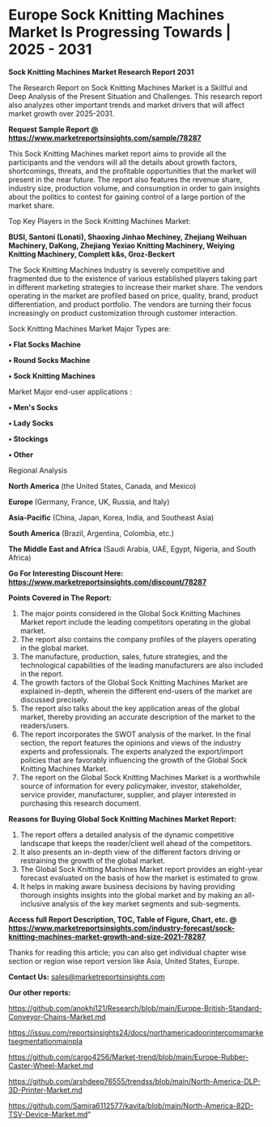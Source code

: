 # Europe Sock Knitting Machines Market Is Progressing Towards | 2025 - 2031

<strong>Sock Knitting Machines Market Research Report 2031</strong>

The Research Report on Sock Knitting Machines Market is a Skillful and Deep Analysis of the Present Situation and Challenges. This research report also analyzes other important trends and market drivers that will affect market growth over 2025-2031.

<strong>Request Sample Report @ <a href=https://www.marketreportsinsights.com/sample/78287>https://www.marketreportsinsights.com/sample/78287</a></strong>

This Sock Knitting Machines market report aims to provide all the participants and the vendors will all the details about growth factors, shortcomings, threats, and the profitable opportunities that the market will present in the near future. The report also features the revenue share, industry size, production volume, and consumption in order to gain insights about the politics to contest for gaining control of a large portion of the market share.

Top Key Players in the Sock Knitting Machines Market:

<strong>BUSI, Santoni (Lonati), Shaoxing Jinhao Mechiney, Zhejiang Weihuan Machinery, DaKong, Zhejiang Yexiao Knitting Machinery, Weiying Knitting Machinery, Complett k&s, Groz-Beckert</strong>

The Sock Knitting Machines Industry is severely competitive and fragmented due to the existence of various established players taking part in different marketing strategies to increase their market share. The vendors operating in the market are profiled based on price, quality, brand, product differentiation, and product portfolio. The vendors are turning their focus increasingly on product customization through customer interaction.

Sock Knitting Machines Market Major Types are:

<strong>• Flat Socks Machine

• Round Socks Machine

• Sock Knitting Machines</strong>

Market Major end-user applications :

<strong>• Men&#39;s Socks

• Lady Socks

• Stockings

• Other</strong>

Regional Analysis

</u><strong><b>North America</b></strong> (the United States, Canada, and Mexico)

<strong><b>Europe </b></strong>(Germany, France, UK, Russia, and Italy)

<strong><b>Asia-Pacific</b></strong> (China, Japan, Korea, India, and Southeast Asia)

<strong><b>South America</b></strong> (Brazil, Argentina, Colombia, etc.)

<strong><b>The Middle East and Africa</b></strong> (Saudi Arabia, UAE, Egypt, Nigeria, and South Africa)

<strong>Go For Interesting Discount Here: <a href=https://www.marketreportsinsights.com/discount/78287>https://www.marketreportsinsights.com/discount/78287</a></strong>

<strong>Points Covered in The Report:</strong>
<ol>
  <li>The major points considered in the Global Sock Knitting Machines Market report include the leading competitors operating in the global market.</li>
  <li>The report also contains the company profiles of the players operating in the global market.</li>
  <li>The manufacture, production, sales, future strategies, and the technological capabilities of the leading manufacturers are also included in the report.</li>
  <li>The growth factors of the Global Sock Knitting Machines Market are explained in-depth, wherein the different end-users of the market are discussed precisely.</li>
  <li>The report also talks about the key application areas of the global market, thereby providing an accurate description of the market to the readers/users.</li>
  <li>The report incorporates the SWOT analysis of the market. In the final section, the report features the opinions and views of the industry experts and professionals. The experts analyzed the export/import policies that are favorably influencing the growth of the Global Sock Knitting Machines Market.</li>
  <li>The report on the Global Sock Knitting Machines Market is a worthwhile source of information for every policymaker, investor, stakeholder, service provider, manufacturer, supplier, and player interested in purchasing this research document.</li>
</ol>
<strong>Reasons for Buying Global Sock Knitting Machines Market Report:</strong>

<ol>
  <li>The report offers a detailed analysis of the dynamic competitive landscape that keeps the reader/client well ahead of the competitors.</li>
  <li>It also presents an in-depth view of the different factors driving or restraining the growth of the global market.</li>
  <li>The Global Sock Knitting Machines Market report provides an eight-year forecast evaluated on the basis of how the market is estimated to grow.</li>
  <li>It helps in making aware business decisions by having providing thorough insights insights into the global market and by making an all-inclusive analysis of the key market segments and sub-segments.</li>
</ol>
<strong>Access full Report Description, TOC, Table of Figure, Chart, etc. @ <a href=https://www.marketreportsinsights.com/industry-forecast/sock-knitting-machines-market-growth-and-size-2021-78287>https://www.marketreportsinsights.com/industry-forecast/sock-knitting-machines-market-growth-and-size-2021-78287</a></strong>


Thanks for reading this article; you can also get individual chapter wise section or region wise report version like Asia, United States, Europe.

<strong>Contact Us:</strong>
sales@marketreportsinsights.com

<strong>Our other reports:</strong>

<a href=https://github.com/anokhi121/Research/blob/main/Europe-British-Standard-Conveyor-Chains-Market.md>https://github.com/anokhi121/Research/blob/main/Europe-British-Standard-Conveyor-Chains-Market.md</a>

<a href=https://issuu.com/reportsinsights24/docs/northamericadoorintercomsmarketsegmentationmainpla>https://issuu.com/reportsinsights24/docs/northamericadoorintercomsmarketsegmentationmainpla</a>

<a href=https://github.com/cargo4256/Market-trend/blob/main/Europe-Rubber-Caster-Wheel-Market.md>https://github.com/cargo4256/Market-trend/blob/main/Europe-Rubber-Caster-Wheel-Market.md</a>

<a href=https://github.com/arshdeep76555/trendss/blob/main/North-America-DLP-3D-Printer-Market.md>https://github.com/arshdeep76555/trendss/blob/main/North-America-DLP-3D-Printer-Market.md</a>

<a href=https://github.com/Samira6112577/kavita/blob/main/North-America-82D-TSV-Device-Market.md>https://github.com/Samira6112577/kavita/blob/main/North-America-82D-TSV-Device-Market.md</a>"
